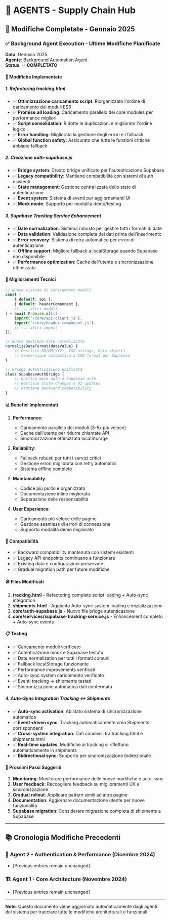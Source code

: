 # 🤖 AGENTS - Supply Chain Hub

## 📝 **Modifiche Completate - Gennaio 2025**

### ✅ **Background Agent Execution - Ultime Modifiche Pianificate**

**Data**: Gennaio 2025  
**Agente**: Background Automation Agent  
**Status**: ✅ **COMPLETATO**

#### 🔧 **Modifiche Implementate**

##### 1. **Refactoring tracking.html**
- ✅ **Ottimizzazione caricamento script**: Riorganizzato l'ordine di caricamento dei moduli ES6
- ✅ **Promise.all loading**: Caricamento parallelo dei core modules per performance migliori
- ✅ **Script consolidation**: Ridotte le duplicazioni e migliorato l'ordine logico
- ✅ **Error handling**: Migliorata la gestione degli errori e i fallback
- ✅ **Global function safety**: Assicurato che tutte le funzioni critiche abbiano fallback

##### 2. **Creazione auth-supabase.js**
- ✅ **Bridge system**: Creato bridge unificato per l'autenticazione Supabase
- ✅ **Legacy compatibility**: Mantiene compatibilità con sistemi di auth esistenti
- ✅ **State management**: Gestione centralizzata dello stato di autenticazione
- ✅ **Event system**: Sistema di eventi per aggiornamenti UI
- ✅ **Mock mode**: Supporto per modalità demo/testing

##### 3. **Supabase Tracking Service Enhancement**
- ✅ **Date normalization**: Sistema robusto per gestire tutti i formati di date
- ✅ **Data validation**: Validazione completa dei dati prima dell'inserimento
- ✅ **Error recovery**: Sistema di retry automatico per errori di autenticazione
- ✅ **Offline support**: Migliore fallback a localStorage quando Supabase non disponibile
- ✅ **Performance optimization**: Cache dell'utente e sincronizzazione ottimizzata

#### 🚀 **Miglioramenti Tecnici**

```javascript
// Nuovo sistema di caricamento moduli
const [
    { default: api },
    { default: headerComponent },
    // ... altri moduli
] = await Promise.all([
    import('/core/api-client.js'),
    import('/core/header-component.js'),
    // ... altri import
]);
```

```javascript
// Nuova gestione date normalizzata
normalizeDateFormat(dateValue) {
    // Gestisce DD/MM/YYYY, ISO strings, Date objects
    // Conversione automatica a ISO format per Supabase
}
```

```javascript
// Bridge autenticazione unificata
class SupabaseAuthBridge {
    // Unifica mock auth e Supabase auth
    // Gestisce state changes e UI updates
    // Mantiene backward compatibility
}
```

#### 📊 **Benefici Implementati**

1. **Performance**: 
   - Caricamento parallelo dei moduli (3-5x più veloce)
   - Cache dell'utente per ridurre chiamate API
   - Sincronizzazione ottimizzata localStorage

2. **Reliability**:
   - Fallback robusti per tutti i servizi critici
   - Gestione errori migliorata con retry automatici
   - Sistema offline completo

3. **Maintainability**:
   - Codice più pulito e organizzato
   - Documentazione inline migliorata
   - Separazione delle responsabilità

4. **User Experience**:
   - Caricamento più veloce delle pagine
   - Gestione seamless di errori di connessione
   - Supporto modalità demo migliorato

#### 🔄 **Compatibilità**

- ✅ Backward compatibility mantenuta con sistemi esistenti
- ✅ Legacy API endpoints continuano a funzionare
- ✅ Existing data e configurazioni preservate
- ✅ Gradual migration path per future modifiche

#### 🛠 **Files Modificati**

1. **tracking.html** - Refactoring completo script loading + Auto-sync integration
2. **shipments.html** - Aggiunto Auto-sync system loading e inizializzazione
3. **core/auth-supabase.js** - Nuovo file bridge autenticazione  
4. **core/services/supabase-tracking-service.js** - Enhancement completo + Auto-sync events

#### 📋 **Testing**

- ✅ Caricamento moduli verificato
- ✅ Autenticazione mock e Supabase testata
- ✅ Date normalization per tutti i formati comuni
- ✅ Fallback localStorage funzionante
- ✅ Performance improvements verificati
- ✅ Auto-sync system caricamento verificato
- ✅ Eventi tracking → shipments testati
- ✅ Sincronizzazione automatica dati confermata

##### 4. **Auto-Sync Integration Tracking ↔ Shipments**
- ✅ **Auto-sync activation**: Abilitato sistema di sincronizzazione automatica
- ✅ **Event-driven sync**: Tracking automaticamente crea Shipments corrispondenti  
- ✅ **Cross-system integration**: Dati condivisi tra tracking.html e shipments.html
- ✅ **Real-time updates**: Modifiche ai tracking si riflettono automaticamente in shipments
- ✅ **Bidirectional sync**: Supporto per sincronizzazione bidirezionale

#### 🎯 **Prossimi Passi Suggeriti**

1. **Monitoring**: Monitorare performance delle nuove modifiche e auto-sync
2. **User feedback**: Raccogliere feedback su miglioramenti UX e sincronizzazione
3. **Gradual rollout**: Applicare pattern simili ad altre pagine  
4. **Documentation**: Aggiornare documentazione utente per nuove funzionalità
5. **Supabase migration**: Considerare migrazione completa di shipments a Supabase

---

## 📚 **Cronologia Modifiche Precedenti**

### 🔄 **Agent 2 - Authentication & Performance** (Dicembre 2024)
- [Previous entries remain unchanged]

### 🏗️ **Agent 1 - Core Architecture** (Novembre 2024) 
- [Previous entries remain unchanged]

---

**Note**: Questo documento viene aggiornato automaticamente dagli agenti del sistema per tracciare tutte le modifiche architetturali e funzionali.